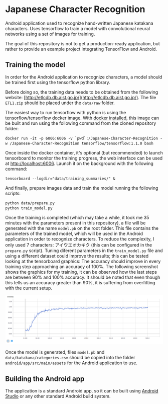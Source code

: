 # Japanese Character Recognition

Android application used to recognize hand-written Japanese katakana characters. Uses tensorflow to train a model with convolutional neural networks using a set of images for training.

The goal of this repository is not to get a production-ready application, but rather to provide an example project integrating TensorFlow and Android.

## Training the model

In order for the Android application to recognize characters, a model should be trained first using the tensorflow python library.

Before doing so, the training data needs to be obtained from the following website: [http://etlcdb.db.aist.go.jp/](http://etlcdb.db.aist.go.jp/). The file `ETL1.zip` should be placed under the `data/raw` folder.

The easiest way to run tensorflow with python is using the tensorflow/tensorflow docker image. With [docker installed](https://docs.docker.com/install/), this image can be built and run using the following command from the cloned repository folder:

```
docker run -it -p 6006:6006 -v `pwd`:/Japanese-Character-Recognition -w /Japanese-Character-Recognition tensorflow/tensorflow:1.1.0 bash
```

Once inside the docker container, it's optional (but recommended) to launch tensorboard to monitor the training progress, the web interface can be used at [http://localhost:6006](http://localhost:6006). Launch it on the background with the following command:

```
tensorboard --logdir="data/training_summaries/" &
```

And finally, prepare images data and train the model running the following scripts:

```
python data/prepare.py
python train_model.py
```

Once the training is completed (which may take a while, it took me 35 minutes with the parameters present in this repository), a file will be generated with the name `model.pb` on the root folder. This file contains the parameters of the trained model, which will be used in the Android application in order to recognize characters. To reduce the complexity, I only used 7 characters: アイウエオカキク (this can be configured in the `prepare.py` script). Tuning diferent parameters in the `train_model.py` file and using a different dataset could improve the results; this can be tested looking at the tensorboard graphics: The accuracy should improve in every training step approaching an accuracy of 100%. The following screenshot shows the graphics for my training, it can be observed how the last steps are between 90% and 100% accuracy. It should be noted that even though this tells us an accuracy greater than 90%, it is suffering from overfitting with the current setup.

![Tensorboard screenshot](docs/tensorboard.png)

Once the model is generated, files `model.pb` and `data/katakana/categories.csv` should be copied into the folder `android/app/src/main/assets` for the Android application to use.

## Building the Android app

The application is a standard Android app, so it can be built using [Android Studio](https://developer.android.com/studio/run/index.html) or any other standard Android build system.